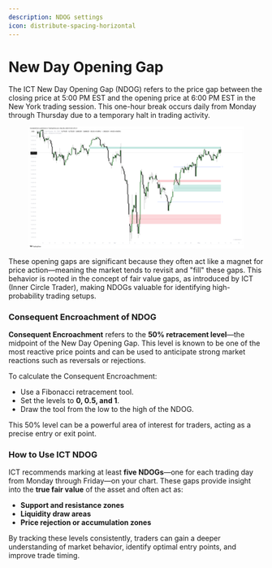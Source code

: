 ```yaml
---
description: NDOG settings
icon: distribute-spacing-horizontal
---
```


# New Day Opening Gap

The ICT New Day Opening Gap (NDOG) refers to the price gap between the closing price at 5:00 PM EST and the opening price at 6:00 PM EST in the New York trading session. This one-hour break occurs daily from Monday through Thursday due to a temporary halt in trading activity.

<figure><img src="../../.gitbook/assets/docs-ndog-002.png" alt=""><figcaption></figcaption></figure>

These opening gaps are significant because they often act like a magnet for price action—meaning the market tends to revisit and "fill" these gaps. This behavior is rooted in the concept of fair value gaps, as introduced by ICT (Inner Circle Trader), making NDOGs valuable for identifying high-probability trading setups.

### Consequent Encroachment of NDOG

**Consequent Encroachment** refers to the **50% retracement level**—the midpoint of the New Day Opening Gap. This level is known to be one of the most reactive price points and can be used to anticipate strong market reactions such as reversals or rejections.

To calculate the Consequent Encroachment:

* Use a Fibonacci retracement tool.
* Set the levels to **0, 0.5, and 1**.
* Draw the tool from the low to the high of the NDOG.

This 50% level can be a powerful area of interest for traders, acting as a precise entry or exit point.

### How to Use ICT NDOG

ICT recommends marking at least **five NDOGs**—one for each trading day from Monday through Friday—on your chart. These gaps provide insight into the **true fair value** of the asset and often act as:

* **Support and resistance zones**
* **Liquidity draw areas**
* **Price rejection or accumulation zones**

By tracking these levels consistently, traders can gain a deeper understanding of market behavior, identify optimal entry points, and improve trade timing.
